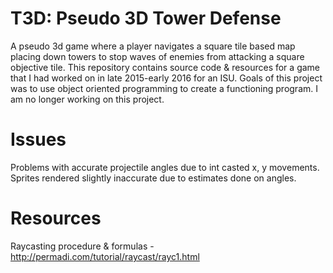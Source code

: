 # T3D: Pseudo 3D Tower Defense

A pseudo 3d game where a player navigates a square tile based map placing down towers to stop waves of enemies from attacking a square objective tile. This repository contains source code & resources for a game that I had worked on in late 2015-early 2016 for an ISU. Goals of this project was to use object oriented programming to create a functioning program. I am no longer working on this project.

# Issues
Problems with accurate projectile angles due to int casted x, y movements. Sprites rendered slightly inaccurate due to estimates done on angles.

# Resources 
Raycasting procedure & formulas - http://permadi.com/tutorial/raycast/rayc1.html

